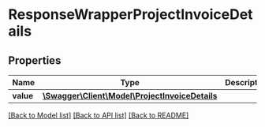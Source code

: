# ResponseWrapperProjectInvoiceDetails

## Properties
Name | Type | Description | Notes
------------ | ------------- | ------------- | -------------
**value** | [**\Swagger\Client\Model\ProjectInvoiceDetails**](ProjectInvoiceDetails.md) |  | [optional] 

[[Back to Model list]](../../README.md#documentation-for-models) [[Back to API list]](../../README.md#documentation-for-api-endpoints) [[Back to README]](../../README.md)

